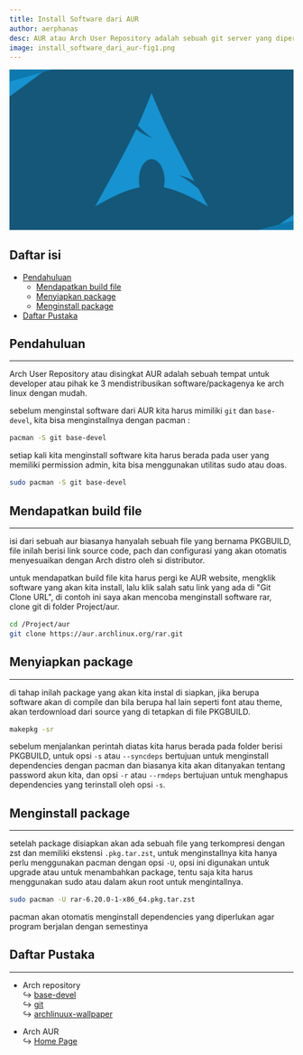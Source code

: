 ```yaml
---
title: Install Software dari AUR
author: aerphanas
desc: AUR atau Arch User Repository adalah sebuah git server yang diperuntukan untuk pengguna Arch linux untuk membagikan/mendistribusikan software mereka ke sesama pengguna.
image: install_software_dari_aur-fig1.png
---
```


![archlinux-wallpaper conference](/images/install_software_dari_aur-fig1.png "archlinux-wallpaper conference")

## Daftar isi

- [Pendahuluan](#pendahuluan)
  - [Mendapatkan build file](#mendapatkan-build-file)
  - [Menyiapkan package](#menyiapkan-package)
  - [Menginstall package](#menginstall-package)
- [Daftar Pustaka](#daftar-pustaka)

## Pendahuluan

---

Arch User Repository atau disingkat AUR adalah sebuah tempat untuk developer atau pihak ke 3 mendistribusikan software/packagenya ke arch linux dengan mudah.

sebelum menginstal software dari AUR kita harus mimiliki ```git``` dan ```base-devel```, kita bisa menginstallnya dengan pacman :

```sh
pacman -S git base-devel
```

setiap kali kita menginstall software kita harus berada pada user yang memiliki permission admin, kita bisa menggunakan utilitas sudo atau doas.

```sh
sudo pacman -S git base-devel
```

## Mendapatkan build file

---

isi dari sebuah aur biasanya hanyalah sebuah file yang bernama PKGBUILD, file inilah berisi link source code, pach dan configurasi yang akan otomatis menyesuaikan dengan Arch distro oleh si distributor.

untuk mendapatkan build file kita harus pergi ke AUR website, mengklik software yang akan kita install, lalu klik salah satu link yang ada di "Git Clone URL", di contoh ini saya akan mencoba menginstall software rar, clone git di folder Project/aur.

```sh
cd /Project/aur
git clone https://aur.archlinux.org/rar.git
```

## Menyiapkan package

---

di tahap inilah package yang akan kita instal di siapkan, jika berupa software akan di compile dan bila berupa hal lain seperti font atau theme, akan terdownload dari source yang di tetapkan di file PKGBUILD.

```sh
makepkg -sr
```

sebelum menjalankan perintah diatas kita harus berada pada folder berisi PKGBUILD, untuk opsi ```-s``` atau ```--syncdeps``` bertujuan untuk menginstall dependencies dengan pacman dan biasanya kita akan ditanyakan tentang password akun kita, dan opsi ```-r``` atau ```--rmdeps``` bertujuan untuk menghapus dependencies yang terinstall oleh opsi ```-s```.

## Menginstall package

---

setelah package disiapkan akan ada sebuah file yang terkompresi dengan zst dan memiliki ekstensi ```.pkg.tar.zst```, untuk menginstallnya kita hanya perlu menggunakan pacman dengan opsi ```-U```, opsi ini digunakan untuk upgrade atau untuk menambahkan package, tentu saja kita harus menggunakan sudo atau dalam akun root untuk mengintallnya.

```sh
sudo pacman -U rar-6.20.0-1-x86_64.pkg.tar.zst
```

pacman akan otomatis menginstall dependencies yang diperlukan agar program berjalan dengan semestinya

## Daftar Pustaka

---

- Arch repository  
↪ [base-devel](https://archlinux.org/packages/core/any/base-devel/)  
↪ [git](https://archlinux.org/packages/extra/x86_64/git/)  
↪ [archlinuux-wallpaper](https://archlinux.org/packages/community/any/archlinux-wallpaper/)  

- Arch AUR  
↪ [Home Page](https://aur.archlinux.org/)  
